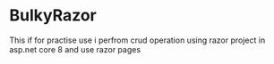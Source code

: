 # BulkyRazor
This if for practise use 
i perfrom crud operation using razor project in asp.net core 8
and use razor pages
